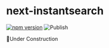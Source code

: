 # next-instantsearch

[![npm version](https://badge.fury.io/js/next-instantsearch.svg)](https://badge.fury.io/js/next-instantsearch)
![Publish](https://github.com/stuart-williams/next-instantsearch/workflows/Publish/badge.svg)

🚧Under Construction
